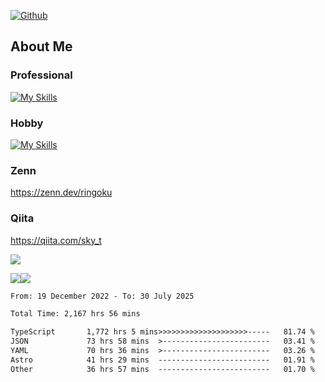 [![Github](https://img.shields.io/github/followers/skyt-a?label=Follow&style=social)](https://github.com/skyt-a)

## About Me
### Professional
[![My Skills](https://skillicons.dev/icons?i=react,ts,js,nodejs,java,graphql,firebase,githubactions&theme=light)](https://skillicons.dev)
### Hobby
[![My Skills](https://skillicons.dev/icons?i=unity,rust,py&theme=light)](https://skillicons.dev)

### Zenn
https://zenn.dev/ringoku
### Qiita
https://qiita.com/sky_t


![](https://github-profile-summary-cards.vercel.app/api/cards/profile-details?username=skyt-a&theme=default)

![](https://github-profile-summary-cards.vercel.app/api/cards/repos-per-language?username=skyt-a&theme=default)![](https://github-profile-summary-cards.vercel.app/api/cards/stats?username=RinGoku&theme=default)

<!--START_SECTION:waka-->

```txt
From: 19 December 2022 - To: 30 July 2025

Total Time: 2,167 hrs 56 mins

TypeScript       1,772 hrs 5 mins>>>>>>>>>>>>>>>>>>>>-----   81.74 %
JSON             73 hrs 58 mins  >------------------------   03.41 %
YAML             70 hrs 36 mins  >------------------------   03.26 %
Astro            41 hrs 29 mins  -------------------------   01.91 %
Other            36 hrs 57 mins  -------------------------   01.70 %
```

<!--END_SECTION:waka-->
